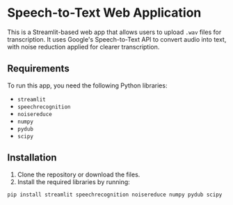 # Speech-to-Text Web Application

This is a Streamlit-based web app that allows users to upload `.wav` files for transcription. It uses Google's Speech-to-Text API to convert audio into text, with noise reduction applied for clearer transcription.

## Requirements

To run this app, you need the following Python libraries:
- `streamlit`
- `speechrecognition`
- `noisereduce`
- `numpy`
- `pydub`
- `scipy`

## Installation

1. Clone the repository or download the files.
2. Install the required libraries by running:

```bash
pip install streamlit speechrecognition noisereduce numpy pydub scipy
